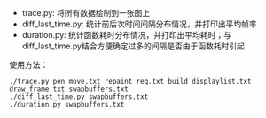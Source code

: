 * trace.py: 将所有数据绘制到一张图上
* diff_last_time.py: 统计前后次时间间隔分布情况，并打印出平均帧率
* duration.py: 统计函数耗时分布情况，并打印出平均耗时；与diff_last_time.py结合方便确定过多的间隔是否由于函数耗时引起

使用方法：
``` shell
./trace.py pen_move.txt repaint_req.txt build_displaylist.txt draw_frame.txt swapbuffers.txt
./diff_last_time.py swapbuffers.txt
./duration.py swapbuffers.txt
```
